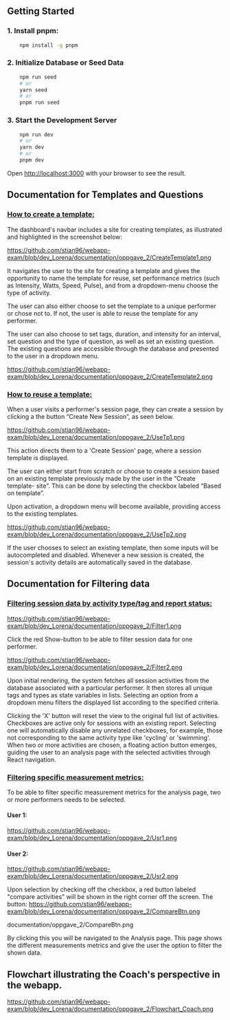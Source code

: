 ## Getting Started
### 1. Install pnpm:
```bash
    npm install -g pnpm
```
### 2. Initialize Database or Seed Data
```bash
    npm run seed
    # or
    yarn seed
    # or
    pnpm run seed
```

### 3. Start the Development Server
```bash
    npm run dev
    # or
    yarn dev
    # or
    pnpm dev
```

Open [http://localhost:3000](http://localhost:3000) with your browser to see the result.

## Documentation for Templates and Questions
### <u>How to create a template:</u>
The dashboard's navbar includes a site for creating templates, as illustrated and highlighted in the screenshot below:

https://github.com/stian96/webapp-exam/blob/dev_Lorena/documentation/oppgave_2/CreateTemplate1.png

It navigates the user to the site for creating a template and gives the opportunity to name the template for reuse, set performance metrics (such as Intensity, Watts, Speed, Pulse), and from a dropdown-menu choose the type of activity. 

The user can also either choose to set the template to a unique performer or chose not to.  If not, the user is able to reuse the template for any performer. 

The user can also choose to set tags, duration, and intensity for an interval, set question and the type of question, as well as set an existing question. The existing questions are accessible through the database and presented to the user in a dropdown menu.

https://github.com/stian96/webapp-exam/blob/dev_Lorena/documentation/oppgave_2/CreateTemplate2.png


### <u>How to reuse a template:</u>
When a user visits a performer's session page, they can create a session by clicking a the button “Create New Session”, as seen below. 

https://github.com/stian96/webapp-exam/blob/dev_Lorena/documentation/oppgave_2/UseTp1.png

This action directs them to a 'Create Session' page, where a session template is displayed. 

The user can either start from scratch or choose to create a session based on an existing template previously made by the user in the “Create template- site”. This can be done by selecting the checkbox labeled “Based on template”.  

Upon activation, a dropdown menu will become available, providing access to the existing templates.

https://github.com/stian96/webapp-exam/blob/dev_Lorena/documentation/oppgave_2/UseTp2.png

If the user chooses to select an existing template, then some inputs will be autocompleted and disabled. Whenever a new session is created, the session's activity details are automatically saved in the database.


## Documentation for Filtering data
### <u>Filtering session data by activity type/tag and report status:</u>

https://github.com/stian96/webapp-exam/blob/dev_Lorena/documentation/oppgave_2/Filter1.png

Click the red Show-button to be able to filter session data for one performer.

https://github.com/stian96/webapp-exam/blob/dev_Lorena/documentation/oppgave_2/Filter2.png

Upon initial rendering, the system fetches all session activities from the database associated with a particular performer. It then stores all unique tags and types as state variables in lists. Selecting an option from a dropdown menu filters the displayed list according to the specified criteria.

Clicking the 'X' button will reset the view to the original full list of activities. Checkboxes are active only for sessions with an existing report. Selecting one will automatically disable any unrelated checkboxes, for example, those not corresponding to the same activity type like 'cycling' or 'swimming'.
When two or more activities are chosen, a floating action button emerges, guiding the user to an analysis page with the selected activities through React navigation.


### <u>Filtering specific measurement metrics:</u>
To be able to filter specific measurement metrics for the analysis page, 
two or more performers needs to be selected. 
#### User 1:
https://github.com/stian96/webapp-exam/blob/dev_Lorena/documentation/oppgave_2/Usr1.png

#### User 2:
https://github.com/stian96/webapp-exam/blob/dev_Lorena/documentation/oppgave_2/Usr2.png


Upon selection by checking off the checkbox, a red button labeled "compare activities" will be shown in the right corner off the screen.
The button:
https://github.com/stian96/webapp-exam/blob/dev_Lorena/documentation/oppgave_2/CompareBtn.png

documentation/oppgave_2/CompareBtn.png


By clicking this you will be navigated to the Analysis page.
This page shows the different measurements metrics and give the user the option to filter the shown data.

## Flowchart illustrating the Coach's perspective in the webapp.
https://github.com/stian96/webapp-exam/blob/dev_Lorena/documentation/oppgave_2/Flowchart_Coach.png
